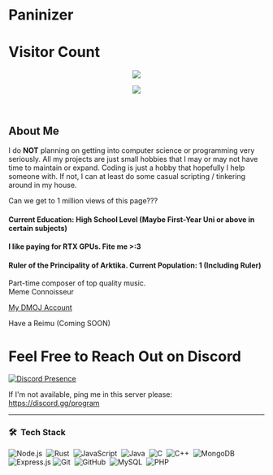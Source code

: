 <h1>Paninizer</h1>

<h1>Visitor Count</h1>

<p align = "center"><img src = "https://count.getloli.com/get/@:paninizer?theme=rule34" </p></br>
<p align = "center"><img src = "https://github-readme-stats.vercel.app/api?username=paninizer"> </p></br>


<h2>About Me</h2>

I do **NOT** planning on getting into computer science or programming very seriously. All my projects are just small hobbies that I may or may not have time to maintain or expand. Coding is just a hobby that hopefully I help someone with. If not, I can at least do some casual scripting / tinkering around in my house.

Can we get to 1 million views of this page???

<h4>Current Education: High School Level (Maybe First-Year Uni or above in certain subjects)</h4>
<h4>I like paying for RTX GPUs. Fite me >:3</h4>
<h4>Ruler of the Principality of Arktika. Current Population: 1 (Including Ruler)</h4>

Part-time composer of top quality music.</br>
Meme Connoisseur</br>

[My DMOJ Account](https://dmoj.ca/user/panzer_shrek/solved)

Have a Reimu (Coming SOON)

# Feel Free to Reach Out on Discord

[![Discord Presence](https://lanyard.cnrad.dev/api/744625722714357800)](https://discord.com/users/744625722714357800)

If I'm not available, ping me in this server please: https://discord.gg/program

-------------------------

### 🛠 &nbsp;Tech Stack

![Node.js](https://img.shields.io/badge/-Node.js-05122A?style=flat&logo=node.js&logoColor=339933)&nbsp;
![Rust](https://img.shields.io/badge/-rust-05122A?style=flat&logo=rust&logoColor=CE422B)&nbsp;
![JavaScript](https://img.shields.io/badge/-JavaScript-05122A?style=flat&logo=javascript)&nbsp;
![Java](https://img.shields.io/badge/-Java-05122A?style=flat&logo=Java&logoColor=FFA518)&nbsp;
![C](https://img.shields.io/badge/-C-05122A?style=flat&logo=C&logoColor=A8B9CC)&nbsp;
![C++](https://img.shields.io/badge/-C++-05122A?style=flat&logo=C%2B%2B&logoColor=00599C)&nbsp;
![MongoDB](https://img.shields.io/badge/-MongoDB-47A248?style=flat&logo=mongodb&logoColor=white&color=05122A&labelColor=05122A)
![Express.js](https://img.shields.io/badge/-Express.js-000000?style=flat&logo=express&logoColor=white&color=05122A&labelColor=05122A)
![Git](https://img.shields.io/badge/-Git-05122A?style=flat&logo=git)&nbsp;
![GitHub](https://img.shields.io/badge/-GitHub-05122A?style=flat&logo=github)&nbsp;
![MySQL](https://img.shields.io/badge/-MySQL-05122A?style=flat&logo=mysql&logoColor=4479A1)&nbsp;
![PHP](https://img.shields.io/badge/-PHP-05122A?style=flat&logo=php)&nbsp;
